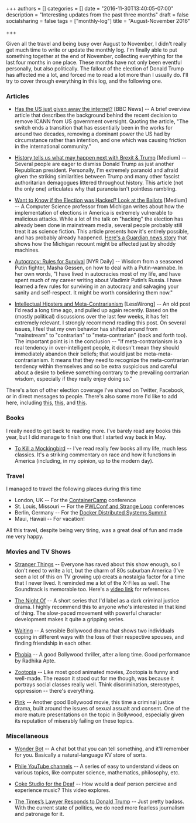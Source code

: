 +++
authors = []
categories = []
date = "2016-11-30T13:40:05-07:00"
description = "Interesting updates from the past three months"
draft = false
socialsharing = false
tags = ["monthly-log"]
title = "August-November 2016"

+++

Given all the travel and being busy over August to November, I didn't really get
much time to write or update the monthly log. I'm finally able to put something
together at the end of November, collecting everything for the last four months
in one place. These months have not only been eventful personally, but also politically.
The fallout of the election of Donald Trump has affected me a lot, and forced me to read
a lot more than I usually do. I'll try to cover through everything in this log, and the
following one.

### Articles

- [Has the US just given away the internet?](http://www.bbc.com/news/technology-37527719) [BBC News] -- A brief overview article that describes the background behind the recent decision to remove ICANN from US government oversight. Quoting the article, "The switch ends a transition that has essentially been in the works for around two decades, removing a dominant power the US had by circumstance rather than intention, and one which was causing friction in the international community."

- [History tells us what may happen next with Brexit & Trump](https://medium.com/@theonlytoby/history-tells-us-what-will-happen-next-with-brexit-trump-a3fefd154714#.vsypl0lw8) [Medium] -- Several people are eager to dismiss Donald Trump as just another Republican
president. Personally, I'm extremely paranoid and afraid given the striking similarities
between Trump and many other fascist authoritarian demagogues littered throughout history.
This article (not the only one) articulates why that paranoia isn't pointless rambling.

- [Want to Know if the Election was Hacked? Look at the Ballots](https://medium.com/@jhalderm/want-to-know-if-the-election-was-hacked-look-at-the-ballots-c61a6113b0ba#.wr4h9scx8) [Medium] -- A Computer Science professor from Michigan writes about how the implementation
of elections in America is extremely vulnerable to malicious attacks. While a lot of the
talk on "hacking" the election has already been done in mainstream media, several people
probably still treat it as science fiction. This article presents how it's entirely
possible, and has probably already happened. [Here's a Guardian news story](https://www.theguardian.com/us-news/2016/dec/05/us-election-recount-michigan-donald-trump-hillary-clinton) that shows
how the Michigan recount might be affected just by shoddy machines.

- [Autocracy: Rules for Survival](http://www.nybooks.com/daily/2016/11/10/trump-election-autocracy-rules-for-survival/) [NYR Daily] -- Wisdom from a seasoned Putin fighter, Masha Gessen, on how to deal with a Putin-wannabe. In her own words, "I have lived in autocracies most of my life, and have spent much of my career writing about Vladimir Putin’s Russia. I have learned a few rules for surviving in an autocracy and salvaging your sanity and self-respect. It might be worth considering them now."

- [Intellectual Hipsters and Meta-Contrarianism](http://lesswrong.com/lw/2pv/intellectual_hipsters_and_metacontrarianism/) [LessWrong] -- An old post I'd read a long
time ago, and pulled up again recently. Based on the (mostly political) discussions over
the last few weeks, it has felt extremely relevant. I strongly recommend reading this
post. On several issues, I feel that my own behavior has shifted around from
"mainstream" to "contrarian" to "meta-contrarian" (back and forth too). The
important point is in the conclusion -- "If meta-contrarianism is a real tendency in
over-intelligent people, it doesn't mean they should immediately abandon their beliefs;
that would just be meta-meta-contrarianism. It means that they need to recognize the
meta-contrarian tendency within themselves and so be extra suspicious and careful about
a desire to believe something contrary to the prevailing contrarian wisdom, especially
if they really enjoy doing so."

There's a ton of other election coverage I've shared on Twitter, Facebook, or in direct
messages to people. There's also some more I'd like to add here, including [this](http://www.nytimes.com/2016/12/03/opinion/sunday/why-blue-states-are-the-real-tea-party.html), [this](https://www.theatlantic.com/business/archive/2016/12/hillary-clinton-working-class/509477), and [this](http://www.salon.com/2016/12/03/fake-news-a-fake-president-and-a-fake-country-welcome-to-america-land-of-no-context/).

### Books

I really need to get back to reading more. I've barely read any books this year, but I
did manage to finish one that I started way back in May.

- [To Kill a Mockingbird](https://www.goodreads.com/book/show/2657.To_Kill_a_Mockingbird) -- I've read really few books all my life, much less classics. It's a striking commentary on race and how it functions in America (including, in my opinion, up to the modern day).

### Travel

I managed to travel the following places during this time

- London, UK -- For the [ContainerCamp](/blog/containercamp-pwlconf-strangeloop) conference
- St. Louis, Missouri -- For the [PWLConf and Strange Loop]((/blog/containercamp-pwlconf-strangeloop)) conferences
- Berlin, Germany -- For the [Docker Distributed Systems Summit](/blog/containercamp-pwlconf-strangeloop)
- Maui, Hawaii -- For vacation!

All this travel, despite being very tiring, was a great deal of fun and made me very happy.

### Movies and TV Shows

- [Stranger Things](http://www.imdb.com/title/tt4574334) -- Everyone has raved about this show enough, so I don't need to write a lot, but the charm of 80s suburban America (I've seen a lot of this on TV growing up) creats a nostalgia factor for a time that I never lived. It reminded me a lot of the X-Files as well. The Soundtrack is memorable too. Here's a [video link](https://vimeo.com/175929311) for references.

- [The Night Of](http://www.imdb.com/title/tt2401256/) -- A short series that I'd label as a dark criminal justice drama. I highly recommend this to anyone who's interested in that kind of thing. The slow-paced movement with powerful character development makes it quite a gripping series.

- [Waiting](http://www.imdb.com/title/tt4818930/) -- A sensible Bollywood drama that shows two individuals coping in different ways with the loss of their respective spouses, and finding friendship in each other.

- [Phobia](http://www.imdb.com/title/tt5743656/) -- A good Bollywood thriller, after a long time. Good performance by Radhika Apte.

- [Zootopia](http://www.imdb.com/title/tt2948356/) -- Like most good animated movies, Zootopia is funny and well-made. The reason it stood out for me though, was because it portrays social classes really well. Think discrimination, stereotypes, oppression -- there's everything.

- [Pink](http://www.imdb.com/title/tt5571734/) -- Another good Bollywood movie, this time a criminal justice drama, built around the issues of sexual assualt and consent. One of the more mature presentations on the topic in Bollywood, especially given its reputation of miserably failing on these topics.

### Miscellaneous

- [Wonder Bot](https://wonder-bot.com/) -- A chat bot that you can tell something, and it'll remember for you. Basically a natural-language KV store of sorts.

- [Phile YouTube channels](https://www.youtube.com/user/Computerphile/videos) -- A series of easy to understand videos on various topics, like computer science, mathematics, philosophy, etc.

- [Coke Studio for the Deaf](https://www.youtube.com/watch?v=2QzAl4HIXY8) -- How would a deaf person percieve and experience music? This video explores.

- [The Times’s Lawyer Responds to Donald Trump](http://www.nytimes.com/interactive/2016/10/13/us/politics/david-mccraw-trump-letter.html) -- Just pretty badass. With the current state of politics, we do need more fearless journalism and patronage for it.